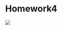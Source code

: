 # Homework4

<img src="https://github.com/Rushi-Repo/Homework5/blob/main/screenshots/data_screenshot.png?raw=true" />

